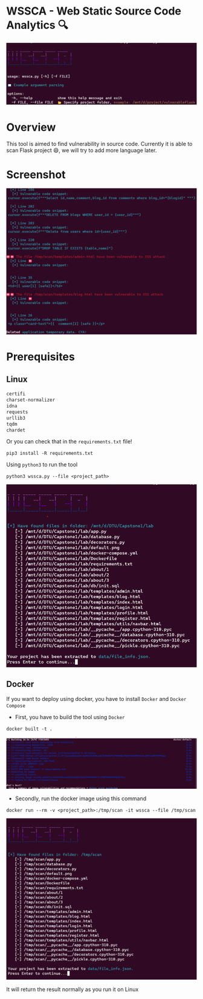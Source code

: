 # WSSCA - Web Static Source Code Analytics :mag:

![Local Image](img/main.png)

# Overview
This tool is aimed to find vulnerability in source code. Currently it is able to scan Flask project :smile:, we will try to add more language later. 

# Screenshot

![Local Image](img/result.png)
# Prerequisites

## Linux
```
certifi
charset-normalizer
idna
requests
urllib3
tqdm
chardet
```
Or you can check that in the `requirements.txt` file!
```
pip3 install -R requirements.txt
```

Using `python3` to run the tool
```
python3 wssca.py --file <project_path>
```
![Local Image](img/linux_run.png)
## Docker

If you want to deploy using docker, you have to install `Docker` and `Docker Compose`

- First, you have to build the tool using `Docker` 
```
docker built -t .
```
![Local Image](img/docker_build.png)
- Secondly, run the docker image using this command
```
docker run --rm -v <project_path>:/tmp/scan -it wssca --file /tmp/scan
```
![Local Image](img/docker_run.png)

It will return the result normally as you run it on Linux




